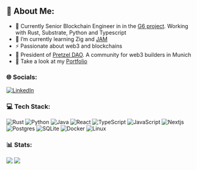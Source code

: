 ## 💫 About Me:
- 🔭 Currently Senior Blockchain Engineer in  in the [G6 project](https://www.g6.network/). Working with Rust, Substrate, Python and Typescript
- 🌱 I’m currently learning Zig and [JAM](https://wiki.polkadot.network/docs/learn-jam-chain)
- ⚡ Passionate about web3 and blockchains
- 🥨 President of [Pretzel DAO](https://pretzeldao.com/). A community for web3 builders in Munich
- 💼 Take a look at my [Portfolio](https://sergeygerodes.xyz/)

### 🌐 Socials:
[![LinkedIn](https://img.shields.io/badge/LinkedIn-%230077B5.svg?logo=linkedin&logoColor=white)](https://www.linkedin.com/in/sgerodes/)


### 💻 Tech Stack:
![Rust](https://img.shields.io/badge/rust-%2307405e.svg?style=for-the-badge&logo=rust&logoColor=white)
![Python](https://img.shields.io/badge/python-3670A0?style=for-the-badge&logo=python&logoColor=ffdd54)
![Java](https://img.shields.io/badge/Java-ED8B00?style=for-the-badge&logo=java&logoColor=white)
![React](https://img.shields.io/badge/react-%2320232a.svg?style=for-the-badge&logo=react&logoColor=%2361DAFB) 
![TypeScript](https://img.shields.io/badge/typescript-%23007ACC.svg?style=for-the-badge&logo=typescript&logoColor=white) 
![JavaScript](https://img.shields.io/badge/javascript-%23323330.svg?style=for-the-badge&logo=javascript&logoColor=%23F7DF1E)
![Nextjs](https://img.shields.io/badge/nextjs-%2320232a.svg?style=for-the-badge&logo=next.js&logoColor=%2361DAFB)
![Postgres](https://img.shields.io/badge/postgres-%23316192.svg?style=for-the-badge&logo=postgresql&logoColor=white) 
![SQLite](https://img.shields.io/badge/sqlite-%2307405e.svg?style=for-the-badge&logo=sqlite&logoColor=white) 
![Docker](https://img.shields.io/badge/docker-%230db7ed.svg?style=for-the-badge&logo=docker&logoColor=white)
![Linux](https://img.shields.io/badge/Linux-FCC624?style=for-the-badge&logo=linux&logoColor=black)


### 📊 Stats:
![](https://github-readme-stats.vercel.app/api/top-langs/?username=sgerodes&theme=algolia&hide_border=false&include_all_commits=true&count_private=true&layout=compact)
![](https://github-readme-stats.vercel.app/api/top-langs/?username=sgerodes&theme=algolia&hide_border=false&include_all_commits=true&count_private=true&layout=compact)
